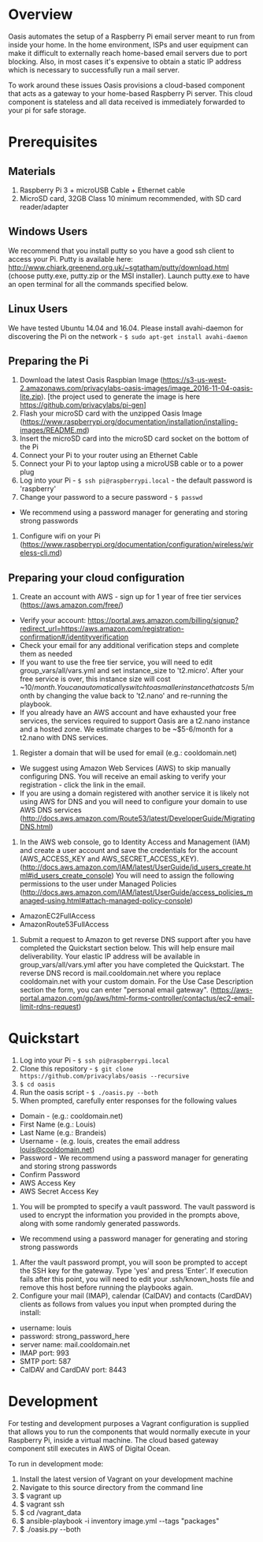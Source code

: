 # Overview

Oasis automates the setup of a Raspberry Pi email server meant to run from
inside your home.  In the home environment, ISPs and user equipment can make it
difficult to externally reach home-based email servers due to port blocking.
Also, in most cases it's expensive to obtain a static IP address which is
necessary to successfully run a mail server.

To work around these issues Oasis provisions a cloud-based component that
acts as a gateway to your home-based Raspberry Pi server.  This cloud component
is stateless and all data received is immediately forwarded to your pi for
safe storage.


# Prerequisites

## Materials

1. Raspberry Pi 3 + microUSB Cable + Ethernet cable
1. MicroSD card, 32GB Class 10 minimum recommended, with SD card reader/adapter

## Windows Users

We recommend that you install putty so you have a good ssh client to access your Pi. Putty is available here: http://www.chiark.greenend.org.uk/~sgtatham/putty/download.html (choose putty.exe, putty.zip or the MSI installer). Launch putty.exe to have an open terminal for all the commands specified below.

## Linux Users

We have tested Ubuntu 14.04 and 16.04. Please install avahi-daemon for discovering the Pi on the network - `$ sudo apt-get install avahi-daemon`

## Preparing the Pi

1. Download the latest Oasis Raspbian Image (https://s3-us-west-2.amazonaws.com/privacylabs-oasis-images/image_2016-11-04-oasis-lite.zip). [the project used to generate the image is here https://github.com/privacylabs/pi-gen]
1. Flash your microSD card with the unzipped Oasis Image (https://www.raspberrypi.org/documentation/installation/installing-images/README.md)
1. Insert the microSD card into the microSD card socket on the bottom of the Pi
1. Connect your Pi to your router using an Ethernet Cable
1. Connect your Pi to your laptop using a microUSB cable or to a power plug
1. Log into your Pi - `$ ssh pi@raspberrypi.local` - the default password is 'raspberry'
1. Change your password to a secure password - `$ passwd`
  * We recommend using a password manager for generating and storing strong passwords
1. Configure wifi on your Pi (https://www.raspberrypi.org/documentation/configuration/wireless/wireless-cli.md)

## Preparing your cloud configuration

1. Create an account with AWS - sign up for 1 year of free tier services (https://aws.amazon.com/free/)
  * Verify your account: https://portal.aws.amazon.com/billing/signup?redirect_url=https://aws.amazon.com/registration-confirmation#/identityverification
  * Check your email for any additional verification steps and complete them as needed
  * If you want to use the free tier service, you will need to edit group_vars/all/vars.yml and set instance_size to 't2.micro'. After your free service is over, this instance size will cost ~$10/month. You can automatically switch to a smaller instance that costs ~$5/month by changing the value back to 't2.nano' and re-running the playbook.
  * If you already have an AWS account and have exhausted your free services, the services required to support Oasis are a t2.nano instance and a hosted zone. We estimate charges to be ~$5-6/month for a t2.nano with DNS services.
1. Register a domain that will be used for email (e.g.: cooldomain.net)
  * We suggest using Amazon Web Services (AWS) to skip manually configuring DNS. You will receive an email asking to verify your registration - click the link in the email.
  * If you are using a domain registered with another service it is likely not using AWS for DNS and you will need to configure your domain to use AWS DNS services  (http://docs.aws.amazon.com/Route53/latest/DeveloperGuide/MigratingDNS.html)
1. In the AWS web console, go to Identity Access and Management (IAM) and create a user account and save the credentials for the account (AWS_ACCESS_KEY and AWS_SECRET_ACCESS_KEY). (http://docs.aws.amazon.com/IAM/latest/UserGuide/id_users_create.html#id_users_create_console) You will need to assign the following permissions to the user under Managed Policies (http://docs.aws.amazon.com/IAM/latest/UserGuide/access_policies_managed-using.html#attach-managed-policy-console)
  * AmazonEC2FullAccess
  * AmazonRoute53FullAccess
1. Submit a request to Amazon to get reverse DNS support after you have completed the Quickstart section below. This will help ensure mail deliverability. Your elastic IP address will be available in group_vars/all/vars.yml after you have completed the Quickstart. The reverse DNS record is mail.cooldomain.net where you replace cooldomain.net with your custom domain. For the Use Case Description section the form, you can enter "personal email gateway". (https://aws-portal.amazon.com/gp/aws/html-forms-controller/contactus/ec2-email-limit-rdns-request)


# Quickstart

1. Log into your Pi - `$ ssh pi@raspberrypi.local`
1. Clone this repository - `$ git clone https://github.com/privacylabs/oasis --recursive`
1. `$ cd oasis`
1. Run the oasis script - `$ ./oasis.py --both`
1. When prompted, carefully enter responses for the following values
  * Domain - (e.g.: cooldomain.net)
  * First Name (e.g.: Louis)
  * Last Name (e.g.: Brandeis)
  * Username - (e.g. louis, creates the email address louis@cooldomain.net)
  * Password - We recommend using a password manager for generating and storing strong passwords
  * Confirm Password
  * AWS Access Key
  * AWS Secret Access Key
1. You will be prompted to specify a vault password. The vault password is used to encrypt the information you provided in the prompts above, along with some randomly generated passwords.
  * We recommend using a password manager for generating and storing strong passwords
1. After the vault password prompt, you will soon be prompted to accept the SSH key for the gateway. Type 'yes' and press 'Enter'. If execution fails after this point, you will need to edit your .ssh/known_hosts file and remove this host before running the playbooks again.
1. Configure your mail (IMAP), calendar (CalDAV) and contacts (CardDAV) clients as follows from values you input when prompted during the install:
  * username: louis
  * password: strong_password_here
  * server name: mail.cooldomain.net
  * IMAP port: 993
  * SMTP port: 587
  * CalDAV and CardDAV port: 8443


# Development

For testing and development purposes a Vagrant configuration is supplied that allows you
to run the components that would normally execute in your Raspberry Pi, inside a virtual
machine.  The cloud based gateway component still executes in AWS of Digital Ocean.

To run in development mode:

1. Install the latest version of Vagrant on your development machine
1. Navigate to this source directory from the command line
1. $ vagrant up
1. $ vagrant ssh
1. $ cd /vagrant_data
1. $ ansible-playbook -i inventory image.yml --tags "packages"
1. $ ./oasis.py --both
